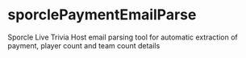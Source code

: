 # sporclePaymentEmailParse
Sporcle Live Trivia Host email parsing tool for automatic extraction of payment, player count and team count details
